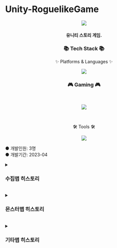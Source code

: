 # Unity-RoguelikeGame
<div align=center>
	<img src="https://capsule-render.vercel.app/api?type=waving&color=&height=200&section=header&text=RoguelikeGame%20" />	
</div>
<div align=center>
<h4> 유니티 스토리 게임.</h4>
</div>
<div align=center>
	<h3>📚 Tech Stack 📚</h3>
	<p>✨ Platforms & Languages ✨</p>
</div>
<div align="center">
	<img src="https://img.shields.io/badge/c%23-%23239120.svg?style=for-the-badge&logo=c-sharp&logoColor=white"/>
</div>
<h3 align="center"><b>🎮 Gaming 🎮</b></h3>
</br>
<p align="center">
<img src="https://img.shields.io/badge/unity-%23000000.svg?style=for-the-badge&logo=unity&logoColor=white"/>
</p>
<br>
<div align=center>
	<p>🛠 Tools 🛠</p>
</div>
<div align=center>
	<img src="https://img.shields.io/badge/GitHub-181717?style=flat&logo=GitHub&logoColor=white" />
	
</div>

● 개발인원: 3명<br>
● 개발기간: 2023-04<br>

<details>
<summary><h3>수집맵 히스토리</h3></summary>
3월 25일 - 아이템 줍기 space키, 플레이어 이동, 카메라 플레이어 따라 이동, i키를 열어 도감 확인<br>
3월 27일 - 습득한 아이템 인벤에 표시, 도감창<br>
3월 29일 - 습득한 아이템 도감에 불투명하게 표시되는 현상<br>
3월 30일 - 아이템 자동줍기 --> insert키로 아이템을 먹어 인벤토리에 표시<br>
4월 01일 - 아이템줍기 안내문구 ui표시, 보유 도감 이상 아이템을 먹었을경우 아이템을 먹을수 있는현상 수정<br>
4월 07일 - 식물도감에 있는 식물에 마우스포인터를 올릴시 tooltip 표현<br>
4월 13일 - 마우스포인터가 tooltip 왼쪽 상단에 고정되게 수정, tooltip을 표시후 인벤토리 종료후 tooltip만 그대로 남아있던 현상 수정<br>
5월 06일 - 마우스로 ui를 드래그 (왼쪽하단에만 드래그 할수있는 버그가있음) <br>
5월 14일 - 필드 아이템 랜덤으로 5개 생성, 필드아이템을 다줍고 esc로 씬이동 <br>
5월 21일 - 필드아이템 먹을시, 못먹을시 각각 다른씬 이동, 도감ui 수정 <br>
5월 28일 - ui이동기능, 도감 tooltip부분 활성화<br>
6월 02일 - 아이템 5개까지 획득가능, 아이템수집시 딜레이 <br>
6월 05일 - 도감ui작업<br>
6월 06일 - 필드아이템 설정<br> 
8월 20일 - 도감 저장기능 (씬이동, 종료시 도감유지), 몬스터맵 도감ui 변경<br>
9월 02일 - 식물DB 이미지 교체 및 레이아웃 변경, 지역별 스폰 식물 조정<br>
</details>
<br>

<details>
<summary><h3>몬스터맵 히스토리</h3></summary>
4월 02일 - 몬스터가 플레이어를 따라가도록 설정, 몬스터 자동 스폰<br>
4월 13일 - 몬스터 소환레벨 설정, main 화면 샘플 제작(임시, 프로토타입 진행용), 해상도 설정(FHD)<br>
4월 15일 - 몬스터 소환레벨 오류수정(아직 배열 크기 오버 처리못함), 클릭한 방향으로 발사 구현<br>
4월 16일 - 몬스터 HP, Bullet과 Monster 충돌 설정<br>
4월 17일 - 총알이 맵 콜라이더를 뚫는 버그 수정 (wall tag 설정)<br>
5월 07일 - 플레이어 체력 및 좀비와 충돌시 피격데미지 구현, 타이머 및 체력 바 UI 구현(임시), 채집씬으로 전환<br>
5월 18일 - 전투맵 캐릭터 교체(움직임 확인용), 메인 화면 및 튜토리얼 씬 생성. <br>
5월 20일 - 서포트아이템 생성 및 회복아이템 상호작용 구현 <br>
5월 28일 - 캐릭터 애니메이션 추가 및 좌우반전 효과 추가 <br>
5월 31일 - 총알이 몬스터를 원킬내는 버그 수정, 반전시 총알이 발사되지 않는 버그 수정, ui 레이어 수정<br>
6월 02일 - 강, 숲, 도시맵 오브젝트 배치, 몬스터 사망 애니메이션 추가<br>
6월 04일 - UI전면 수정, 씬 전환 정리<br>
6월 12일 - 총알 이미지 수정, 애니메이션 사운드 작업, BGM 추가 <br>
8월 23일 - 총알이 제대로 발사되지 않는 버그 수정, 총알이 연속클릭으로 발사되도록 변경<br>
</details>
<br>

<details>
<summary><h3>기타맵 히스토리</h3></summary>
5월 27일 - 문서 파싱 시스템 일부 구현 <br>
6월 01일 - 씬 전환시 페이드 아웃 효과 적용 <br>
6월 04일 - 대화 시스템 구축, 연구원 이미지 적용 <br>
6월 06일 - 시작 씬 세팅, 폰트 적용 <br>
6월 12일 - 대화 로그 작성 완료, 대화씬 구축 <br>
8월 23일 - 무한모드 튜토리얼 대화씬 추가, 무한모드 씬 연결, 연구실 옆 온실추가, 엔딩 도감 프레임 추가<br>
9월 02일 - 대화창 UI 변경<br>
</details>
